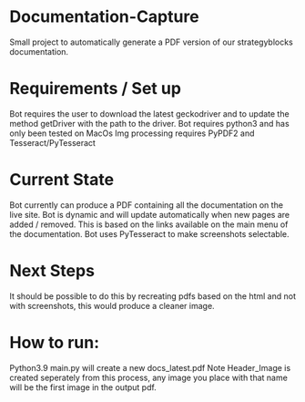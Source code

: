 # Documentation-Capture
Small project to automatically generate a PDF version of our strategyblocks documentation.

# Requirements / Set up 
Bot requires the user to download the latest geckodriver and to update the method getDriver with the path to the driver. 
Bot requires python3 and has only been tested on MacOs
Img processing requires PyPDF2 and Tesseract/PyTesseract

# Current State
Bot currently can produce a PDF containing all the documentation on the live site.
Bot is dynamic and will update automatically when new pages are added / removed.
This is based on the links available on the main menu of the documentation. 
Bot uses PyTesseract to make screenshots selectable.

# Next Steps
It should be possible to do this by recreating pdfs based on the html and not with screenshots, this would produce a cleaner image. 
   
# How to run: 
Python3.9 main.py will create a new docs_latest.pdf 
Note Header_Image is created seperately from this process, any image you place with that name will be the first image in the output pdf. 